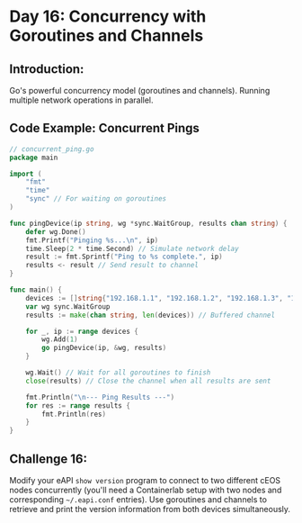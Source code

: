 # **Day 16: Concurrency with Goroutines and Channels**

## **Introduction:** 
Go's powerful concurrency model (goroutines and channels). Running multiple network operations in parallel.

## **Code Example: Concurrent Pings**

```go
// concurrent_ping.go
package main

import (
    "fmt"
    "time"
    "sync" // For waiting on goroutines
)

func pingDevice(ip string, wg *sync.WaitGroup, results chan string) {
    defer wg.Done()
    fmt.Printf("Pinging %s...\n", ip)
    time.Sleep(2 * time.Second) // Simulate network delay
    result := fmt.Sprintf("Ping to %s complete.", ip)
    results <- result // Send result to channel
}

func main() {
    devices := []string{"192.168.1.1", "192.168.1.2", "192.168.1.3", "192.168.1.4"}
    var wg sync.WaitGroup
    results := make(chan string, len(devices)) // Buffered channel

    for _, ip := range devices {
        wg.Add(1)
        go pingDevice(ip, &wg, results)
    }

    wg.Wait() // Wait for all goroutines to finish
    close(results) // Close the channel when all results are sent

    fmt.Println("\n--- Ping Results ---")
    for res := range results {
        fmt.Println(res)
    }
}
```

## **Challenge 16:** 
Modify your eAPI `show version` program to connect to two different cEOS nodes concurrently (you'll need a Containerlab setup with two nodes and corresponding `~/.eapi.conf` entries). Use goroutines and channels to retrieve and print the version information from both devices simultaneously.

